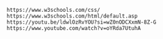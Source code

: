 

    https://www.w3schools.com/css/
    https://www.w3schools.com/html/default.asp
    https://youtu.be/ldwlOzRvYOU?si=wZ0nODCXxmN-8Z-G
    https://www.youtube.com/watch?v=oYRda7UtuhA
    